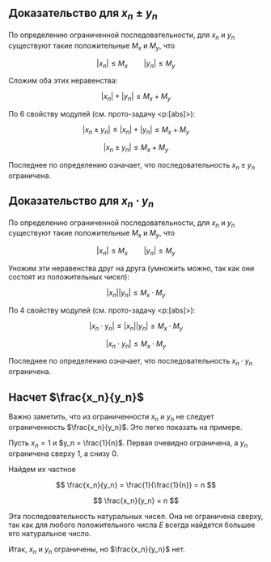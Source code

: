 ## Доказательство для $x_n \pm y_n$

По определению ограниченной последовательности, для $x_n$ и $y_n$ существуют такие положительные $M_x$ и $M_y$, что

$$ |x_n| \leq M_x \qquad |y_n| \leq M_y $$

Сложим оба этих неравенства:

$$ |x_n| + |y_n| \leq M_x + M_y $$

По 6 свойству модулей (см. прото-задачу <p:[abs]>):

$$ |x_n \pm y_n| \leq |x_n| + |y_n| \leq M_x + M_y $$

$$ |x_n \pm y_n| \leq M_x + M_y $$

Последнее по определению означает, что последовательность $x_n \pm y_n$ ограничена.

## Доказательство для $x_n\cdot y_n$

По определению ограниченной последовательности, для $x_n$ и $y_n$ существуют такие положительные $M_x$ и $M_y$, что

$$ |x_n| \leq M_x \qquad |y_n| \leq M_y $$

Уножим эти неравенства друг на друга (умножить можно, так как они состоят из положительных чисел):

$$ |x_n||y_n| \leq M_x \cdot M_y $$

По 4 свойству модулей (см. прото-задачу <p:[abs]>):

$$ |x_n\cdot y_n| \leq |x_n||y_n| \leq M_x\cdot M_y $$

$$ |x_n \cdot y_n| \leq M_x\cdot M_y $$

Последнее по определению означает, что последовательность $x_n \cdot y_n$ ограничена.

## Насчет $\frac{x_n}{y_n}$

Важно заметить, что из ограниченности $x_n$ и $y_n$ не следует ограниченность $\frac{x_n}{y_n}$.
Это легко показать на примере.

Пусть $x_n = 1$ и $y_n = \frac{1}{n}$. Первая очевидно ограничена, а $y_n$ ограничена сверху $1$, а снизу $0$.

Найдем их частное

$$ \frac{x_n}{y_n} = \frac{1}{\frac{1}{n}} = n $$

$$ \frac{x_n}{y_n} = n $$

Эта последовательность натуральных чисел. Она не ограничена сверху, так как для любого положительного числа $E$ всегда найдется большее его натуральное число.

Итак, $x_n$ и $y_n$ ограничены, но $\frac{x_n}{y_n}$ нет.